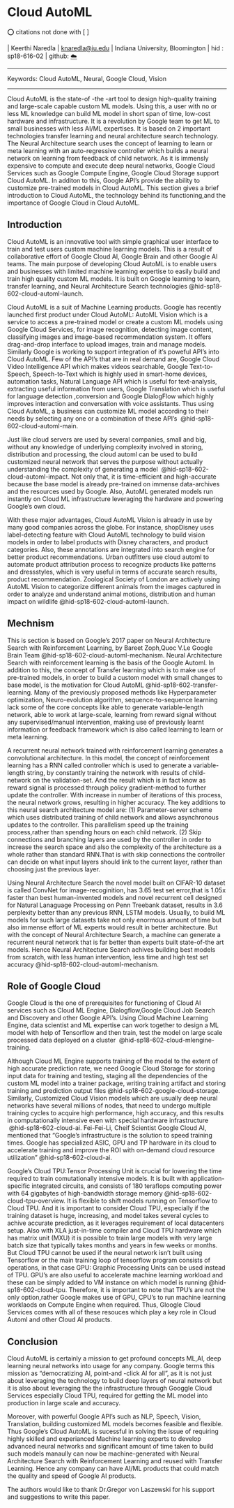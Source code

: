 # Cloud AutoML

:o: citations not done with [ ]

| Keerthi Naredla
| knaredla@iu.edu
| Indiana University, Bloomington
| hid : sp18-616-02
| github: [:cloud:](https://github.com/cloudmesh-community/hid-sp18-602/edit/master/paper/paper.md)


---

Keywords: Cloud AutoML, Neural, Google Cloud, Vision

---

Cloud AutoML is the state-of -the -art tool to design high-quality
training and large-scale capable custom ML models. Using this, a user
with no or less ML knowledge can build ML model in short span of time,
low-cost hardware and infrastructure. It is a revolution by Google team
to get ML to small businesses with less AI/ML expertises. It is based on
2 important technologies transfer learning and neural architecture
search technology. The Neural Architecture search uses the concept of
learning to learn or meta learning with an auto-regressive controller
which builds a neural network on learning from feedback of child
network. As it is immensly expensive to compute and execute deep neural
networks, Google Cloud Services such as Google Compute Engine, Google
Cloud Storage support Cloud AutoML. In additon to this, Google API’s
provide the ability to customize pre-trained models in Cloud AutoML.
This section gives a brief introduction to Cloud AutoML, the technology
behind its functioning,and the importance of Google Cloud in Cloud
AutoML.

## Introduction

Cloud AutoML is an innovative tool with simple graphical user interface
to train and test users custom machine learning models. This is a result
of collaborative effort of Google Cloud AI, Google Brain and other
Google AI teams. The main purpose of developing Cloud AutoML is to
enable users and businesses with limited machine learning expertise to
easily build and train high quality custom ML models. It is built on
Google learning to learn, transfer learning, and Neural Architecture
Search technologies @hid-sp18-602-cloud-automl-launch.

Cloud AutoML is a suit of Machine Learning products. Google has recently
launched first product under Cloud AutoML: AutoML Vision which is a
service to access a pre-trained model or create a custom ML models using
Google Cloud Services, for image recognition, detecting image content,
classifying images and image-based recommendation system. It offers
drag-and-drop interface to upload images, train and manage models.
Similarly Google is working to support integration of it’s poweful API’s
into Cloud AutoML. Few of the API’s that are in real demand are, Google
Cloud Video Intelligence API which makes videos searchable, Google
Text-to-Speech, Speech-to-Text which is highly used in smart-home
devices, automation tasks, Natural Language API which is useful for
text-analysis, extracting useful information from users, Google
Translation which is useful for language detection ,conversion and
Google DialogFlow which highly improves interaction and conversation
with voice assistants. Thus using Cloud AutoML, a business can customize
ML model according to their needs by selecting any one or a combination
of these API’s  @hid-sp18-602-cloud-automl-main.

Just like cloud servers are used by several companies, small and big,
without any knowledge of underlying complexity involved in storing,
distribution and processing, the cloud automl can be used to build
customized neural network that serves the purpose without actually
understanding the complexity of generating a model
 @hid-sp18-602-cloud-automl-impact. Not only that, it is time-efficient
and high-accurate because the base model is already pre-trained on
immense data-archives and the resources used by Google. Also, AutoML
generated models run instantly on Cloud ML infrastructure leveraging the
hardware and powering Google’s own cloud.

With these major advantages, Cloud AutoML Vision is already in use by
many good companies across the globe. For instance, shopDisney uses
label-detecting feature with Cloud AutoML technology to build vision
models in order to label products with Disney characters, and product
categories. Also, these annotations are integrated into search engine
for better product recommendations. Urban outfitters use cloud automl to
automate product attribution process to recognize products like patterns
and dressstyles, which is very useful in terms of accurate search
results, product recommendation. Zoological Society of London are
actively using AutoML Vision to categorize different animals from the
images captured in order to analyze and understand animal motions,
distribution and human impact on
wildlife @hid-sp18-602-cloud-automl-launch.

## Mechnism

This is section is based on Google’s 2017 paper on Neural Architecture
Search with Reinforcement Learning, by Bareet Zoph,Quoc V.Le Google
Brain Team @hid-sp18-602-cloud-automl-mechanism. Neural Architecture
Search with reinforcement learning is the basis of the Google Automl. In
addition to this, the concept of Transfer learning which is to make use
of pre-trained models, in order to build a custom model with small
changes to base model, is the motivation for Cloud
AutoML @hid-sp18-602-transfer-learning. Many of the previously proposed
methods like Hyperparameter optimization, Neuro-evolution algorithm,
sequence-to-sequence learning lack some of the core concepts like able
to generate variable-length network, able to work at large-scale,
learning from reward signal without any supervised/manual intervention,
making use of previously learnt information or feedback framework which
is also called learning to learn or meta learning.

A recurrent neural network trained with reinforcement learning generates
a convolutional architecture. In this model, the concept of
reinforcement learning has a RNN called controller which is used to
generate a variable-length string, by constantly training the network
with results of child-network on the validation-set. And the result
which is in fact know as reward signal is processed through policy
gradient-method to further update the controller. With increase in
number of iterations of this process, the neural network grows,
resulting in higher accuracy. The key additions to this neural search
architecture model are: (1) Parameter-server scheme which uses
distributed training of child network and allows asynchronous updates to
the controller. This parallelism speed up the training process,rather
than spending hours on each child network. (2) Skip connections and
branching layers are used by the controller in order to increase the
search space and also the complexity of the architecture as a whole
rather than standard RNN.That is with skip connections the controller
can decide on what input layers should link to the current layer, rather
than choosing just the previous layer.

Using Neural Architecture Search the novel model built on CIFAR-10
dataset is called ConvNet for image-recoginition, has 3.65 test set
error,that is 1.05x faster than best human-invented models and novel
recurrent cell designed for Natural Lanaguage Processing on Penn
Treebank dataset, results in 3.6 perplexity better than any previous
RNN, LSTM models. Usually, to build ML models for such large datasets
take not only enormous amount of time but also immense effort of ML
experts would result in better architecture. But with the concept of
Neural Architecture Search, a machine can generate a recurrent neural
network that is far better than experts built state-of-the art models.
Hence Neural Architecture Search achives building best models from
scratch, with less human intervention, less time and high test set
accuracy @hid-sp18-602-cloud-automl-mechanism.

## Role of Google Cloud

Google Cloud is the one of prerequisites for functioning of Cloud AI
services such as Cloud ML Engine, Dialogflow,Google Cloud Job Search and
Discovery and other Google API’s. Using Cloud Machine Learning Engine,
data scientist and ML expertise can work together to design a ML model
with help of Tensorflow and then train, test the model on large scale
processed data deployed on a cluster
 @hid-sp18-602-cloud-mlengine-training.

Although Cloud ML Engine supports training of the model to the extent of
high accurate prediction rate, we need Google Cloud Storage for storing
input data for training and testing, staging all the dependencies of the
custom ML model into a trainer package, writing training artifact and
storing training and prediction output
files @hid-sp18-602-google-cloud-storage. Similarly, Customized Cloud
Vision models which are usually deep neural networks have several
millions of nodes, that need to undergo multiple training cycles to
acquire high performance, high accuracy, and this results in
computationally intensive even with special hardware infrastructure
 @hid-sp18-602-cloud-ai. Fei-Fei-Li, Cheif Scientist Google Cloud AI,
mentioned that “Google’s infrastructure is the solution to speed
training times. Google has specialized ASIC, GPU and TP hardware in its
cloud to accelerate training and improve the ROI with on-demand cloud
resource utilization” @hid-sp18-602-cloud-ai.

Google’s Cloud TPU:Tensor Processing Unit is crucial for lowering the
time required to train comutationally intensive models. It is built with
application-specific integrated circuits, and consists of 180 teraflops
computing power with 64 gigabytes of high-bandwidth storage
memory @hid-sp18-602-cloud-tpu-overview. It is flexible to shift models
running on Tensorflow to Cloud TPU. And it is important to consider
Cloud TPU, especially if the training dataset is huge, increasing, and
model takes several cycles to achive accurate prediction, as it
leverages requirement of local datacenters setup. Also with XLA
just-in-time compiler and Cloud TPU hardware which has matrix unit (MXU)
it is possible to train large models with very large batch size that
typically takes months and years in few weeks or months. But Cloud TPU
cannot be used if the neural network isn’t built using Tensorflow or the
main training loop of tensorflow program consists of operations, in that
case GPU: Graphic Processing Units can be used instead of TPU. GPU’s are
also useful to accelerate machine learning workload and these can be
simply added to VM instance on which model is
running @hid-sp18-602-cloud-tpu. Therefore, it is important to note that
TPU’s are not the only option,rather Google makes use of GPU, CPU’s to
run machine learning worklaods on Compute Engine when required. Thus,
Gloogle Cloud Services comes with all of these resouces which play a key
role in Cloud Automl and other Cloud AI products.

## Conclusion

Cloud AutoML is certainly a mission to get profound concepts ML,AI, deep
learning neural networks into usage for any company. Google terms this
mission as “democratizing AI, point-and -click AI for all”, as it is not
just about leveraging the technology to build deep layers of neural
network but it is also about leveraging the the infrastructure through
Googgle Cloud Services especially Cloud TPU, required for getting the ML
model into production in large scale and accuracy.

Moreover, with powerful Google API’s such as NLP, Speech, Vision,
Translation, building customized ML models becomes feasible and
flexible. Thus Google’s Cloud AutoML is sucessful in solving the issue
of requiring highly skilled and experianced Machine learning experts to
develop advanced neural networks and significant amount of time taken to
build such models manaully can now be machine-generated with Neural
Architecture Search with Reinforcement Learning and reused with Transfer
Learning. Hence any company can have AI/ML products that could match the
quality and speed of Google AI products.

The authors would like to thank Dr.Gregor von Laszewski for his support
and suggestions to write this paper.
